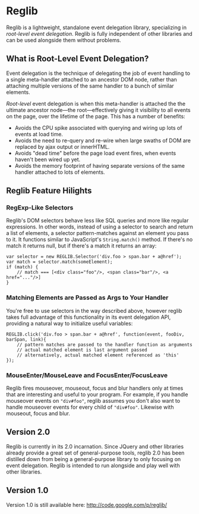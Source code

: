# Reglib

Reglib is a lightweight, standalone event delegation library, specializing in
*root-level event delegation*. Reglib is fully independent of other libraries
and can be used alongside them without problems.

## What is Root-Level Event Delegation?

Event delegation is the technique of delegating the job of event handling to a
single meta-handler attached to an ancestor DOM node, rather than attaching
multiple versions of the same handler to a bunch of similar elements.

*Root-level* event delegation is when this meta-handler is attached the the
ultimate ancestor node—the root—effectively giving it visibility to all events
on the page, over the lifetime of the page. This has a number of benefits:

 * Avoids the CPU spike associated with querying and wiring up lots of events at load time.
 * Avoids the need to re-query and re-wire when large swaths of DOM are replaced by ajax output or innerHTML.
 * Avoids "dead time" before the page load event fires, when events haven't been wired up yet.
 * Avoids the memory footprint of having separate versions of the same handler attached to lots of elements.

## Reglib Feature Hilights

### RegExp-Like Selectors

Reglib's DOM selectors behave less like SQL queries and more like regular
expressions. In other words, instead of using a selector to search and return a
list of elements, a selector pattern-matches against an element you pass to it.
It functions similar to JavaScript's <code>String.match()</code> method. If
there's no match it returns null, but if there's a match it returns an array:

    var selector = new REGLIB.Selector('div.foo > span.bar + a@href');
    var match = selector.match(someElement);
    if (match) {
        // match === [<div class="foo"/>, <span class="bar"/>, <a href="..."/>]
    }

### Matching Elements are Passed as Args to Your Handler

You're free to use selectors in the way described above, however reglib takes
full advantage of this functionality in its event delegation API, providing a
natural way to initialize useful variables:

    REGLIB.click('div.foo > span.bar + a@href', function(event, fooDiv, barSpan, link){
        // pattern matches are passed to the handler function as arguments
        // actual matched element is last argument passed
        // alternatively, actual matched element referenced as 'this'
    });

### MouseEnter/MouseLeave and FocusEnter/FocusLeave

Reglib fires mouseover, mouseout, focus and blur handlers only at times that are
interesting and useful to your program. For example, if you handle mouseover
events on <code>"div#foo"</code>, reglib assumes you don't also want to handle
mouseover events for every child of <code>"div#foo"</code>. Likewise with
mouseout, focus and blur.

## Version 2.0

Reglib is currently in its 2.0 incarnation. Since JQuery and other libraries
already provide a great set of general-purpose tools, reglib 2.0 has been
distilled down from being a general-purpose library to only focusing on event
delegation. Reglib is intended to run alongside and play well with other
libraries.

## Version 1.0

Version 1.0 is still available here: http://code.google.com/p/reglib/

